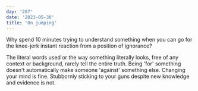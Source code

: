 ```yaml
---
day: '287'
date: '2023-05-30'
title: 'On jumping'
---
```


Why spend 10 minutes trying to understand something when you can go for the knee-jerk instant reaction from a position of ignorance?

The literal words used or the way something literally looks, free of any context or background, rarely tell the entire truth. Being 'for' something doesn't automatically make someone 'against' something else. Changing your mind is fine. Stubbornly sticking to your guns despite new knowledge and evidence is not.
